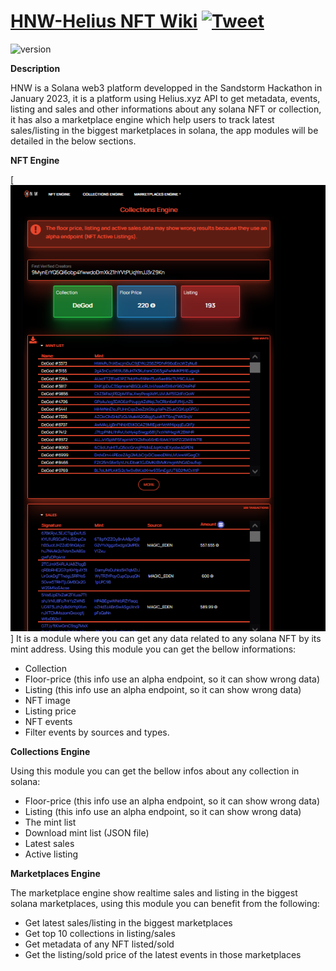 # [HNW-Helius NFT Wiki](https://hnw-hackathon.web.app) [![Tweet](https://img.shields.io/twitter/url/http/shields.io.svg?style=social&logo=twitter)](https://twitter.com/home?status=Argon%20Design%20is%20a%20Free%20Bootstrap%20and%20Angular%20Design%20Sysyem%20made%20using%20angular-cli%20%E2%9D%A4%EF%B8%8F%0Ahttps%3A//demos.creative-tim.com/argon-design-system-angular%20%23angular%20%23angular-cli%20%23argon%20%23argondesign%20%23angular%20%23argonangular%20%23angulardesign%20%23bootstrap%20%23design%20%23uikit%20%23freebie%20%20via%20%40CreativeTim)



 ![version](https://img.shields.io/badge/version-1.0.0-blue.svg)
 
**Description**

HNW is a Solana web3 platform developped in the Sandstorm Hackathon in January 2023, it is a platform using Helius.xyz API to get metadata, events, listing and sales and other informations about any solana NFT or collection, it has also a marketplace engine which help users to track latest sales/listing in the biggest marketplaces in solana, the app modules will be detailed in the below sections.

**NFT Engine**

[<img src="https://github.com/fpsweeper/HNW/blob/main/src/assets/docs/colls.png?raw=true"/>]
It is a module where you can get any data related to any solana NFT by its mint address. Using this module you can get the bellow informations:
* Collection
* Floor-price (this info use an alpha endpoint, so it can show wrong data)
* Listing (this info use an alpha endpoint, so it can show wrong data)
* NFT image
* Listing price 
* NFT events
* Filter events by sources and types.

**Collections Engine**

Using this module you can get the bellow infos about any collection in solana:
* Floor-price (this info use an alpha endpoint, so it can show wrong data)
* Listing (this info use an alpha endpoint, so it can show wrong data)
* The mint list
* Download mint list (JSON file)
* Latest sales
* Active listing

**Marketplaces Engine**

The marketplace engine show realtime sales and listing in the biggest solana marketplaces, using this module you can benefit from the following:
* Get latest sales/listing in the biggest marketplaces
* Get top 10 collections in listing/sales
* Get metadata of any NFT listed/sold
* Get the listing/sold price of the latest events in those marketplaces
